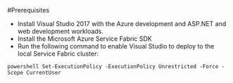 #Prerequisites

* Install Visual Studio 2017 with the Azure development and ASP.NET and web development workloads.
* Install the Microsoft Azure Service Fabric SDK
* Run the following command to enable Visual Studio to deploy to the local Service Fabric cluster:

```
powershell Set-ExecutionPolicy -ExecutionPolicy Unrestricted -Force -Scope CurrentUser
```

